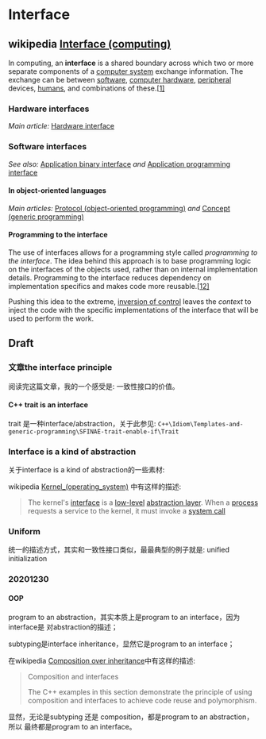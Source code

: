 # Interface



## wikipedia [Interface (computing)](https://en.wikipedia.org/wiki/Interface_(computing))

In computing, an **interface** is a shared boundary across which two or more separate components of a [computer system](https://en.wikipedia.org/wiki/Computer_system) exchange information. The exchange can be between [software](https://en.wikipedia.org/wiki/Software), [computer hardware](https://en.wikipedia.org/wiki/Computer_hardware), [peripheral](https://en.wikipedia.org/wiki/Peripheral) devices, [humans](https://en.wikipedia.org/wiki/User_interface), and combinations of these.[[1\]](https://en.wikipedia.org/wiki/Interface_(computing)#cite_note-HookwayInterface14-1)



### Hardware interfaces

*Main article:* [Hardware interface](https://en.wikipedia.org/wiki/Hardware_interface)

### Software interfaces

*See also:* [Application binary interface](https://en.wikipedia.org/wiki/Application_binary_interface) *and* [Application programming interface](https://en.wikipedia.org/wiki/Application_programming_interface)

#### In object-oriented languages

*Main articles:* [Protocol (object-oriented programming)](https://en.wikipedia.org/wiki/Protocol_(object-oriented_programming)) *and* [Concept (generic programming)](https://en.wikipedia.org/wiki/Concept_(generic_programming))



#### Programming to the interface

The use of interfaces allows for a programming style called *programming to the interface*. The idea behind this approach is to base programming logic on the interfaces of the objects used, rather than on internal implementation details. Programming to the interface reduces dependency on implementation specifics and makes code more reusable.[[12\]](https://en.wikipedia.org/wiki/Interface_(computing)#cite_note-12)

Pushing this idea to the extreme, [inversion of control](https://en.wikipedia.org/wiki/Inversion_of_control) leaves the *context* to inject the code with the specific implementations of the interface that will be used to perform the work.





## Draft

### 文章the interface principle

阅读完这篇文章，我的一个感受是: 一致性接口的价值。



#### C++ trait is an interface

trait 是一种interface/abstraction，关于此参见: `C++\Idiom\Templates-and-generic-programming\SFINAE-trait-enable-if\Trait`





### Interface is a kind of abstraction

关于interface is a kind of abstraction的一些素材:

wikipedia [Kernel_(operating_system)](https://en.wikipedia.org/wiki/Kernel_(operating_system)) 中有这样的描述:

> The kernel's [interface](https://en.wikipedia.org/wiki/Application_programming_interface) is a [low-level](https://en.wikipedia.org/wiki/High-_and_low-level) [abstraction layer](https://en.wikipedia.org/wiki/Abstraction_layer). When a [process](https://en.wikipedia.org/wiki/Process_(computing)) requests a service to the kernel, it must invoke a [system call](https://en.wikipedia.org/wiki/System_call)

### Uniform

统一的描述方式，其实和一致性接口类似，最最典型的例子就是: unified initialization





### 20201230

#### OOP

program to an abstraction，其实本质上是program to an interface，因为interface是 对abstraction的描述；

subtyping是interface inheritance，显然它是program to an interface；

在wikipedia [Composition over inheritance](https://en.wikipedia.org/wiki/Composition_over_inheritance)中有这样的描述: 

> Composition and interfaces
>
> The C++ examples in this section demonstrate the principle of using composition and interfaces to achieve code reuse and polymorphism.

 

显然，无论是subtyping 还是 composition，都是program to an abstraction，所以 最终都是program to an interface。